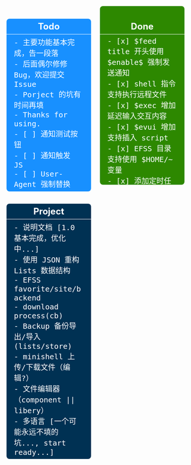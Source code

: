 <div style="display: flex;justify-content: space-around;align-items: flex-start;box-sizing: border-box;color: white;font-size: 20px;">
<div style="width: 50%;margin: 0 12px;">
<div style="background-color: #1890ff;list-style: none;border-radius: 8px;padding: 0;margin: 0;">
<h3 style="font-size: 24px;text-align: center;border-bottom: 1px solid;color: white;padding: 6px;margin-bottom: 0;">Todo</h3>
<pre style="white-space: pre-line;word-break: break-word;margin: 0;padding: 6px 1em;text-align: left;display: flex;">
- 主要功能基本完成，告一段落
- 后面偶尔修修 Bug，欢迎提交 Issue
- Porject 的坑有时间再填
- Thanks for using.
- [ ] 通知测试按钮
- [ ] 通知触发 JS
- [ ] User-Agent 强制替换
</pre>
</div>
<div style="background-color: #003153;margin-top: 12px;border-radius: 8px;">
<h3 style="font-size: 24px;text-align: center;border-bottom: 1px solid;color: white;padding: 6px;margin-bottom: 0;">Project</h3>
<pre style="margin-bottom: 0;white-space: pre-line;word-break: break-word;margin: 0;padding: 6px 1em;text-align: left;display: flex;">
- 说明文档 [1.0 基本完成，优化中...]
- 使用 JSON 重构 Lists 数据结构
- EFSS favorite/site/backend
- download process(cb)
- Backup 备份导出/导入(lists/store)
- minishell 上传/下载文件（编辑?）
- 文件编辑器（component || libery）
- 多语言 [一个可能永远不填的坑..., start ready...]
</pre>
</div>
</div>
<div style="width: 50%;background-color: #2d8800;border-radius: 8px;margin: 0 12px; max-height: 480px; overflow: hidden auto;">
<h3 style="font-size: 24px;text-align: center;border-bottom: 1px solid;color: white;padding: 6px;margin-bottom: 0;">Done</h3>
<pre style="margin-bottom: 0;white-space: pre-line;word-break: break-word;margin: 0;padding: 6px 1em;text-align: left;display: flex;">
- [x] $feed title 开头使用 $enable$ 强制发送通知
- [x] shell 指令支持执行远程文件
- [x] $exec 增加延迟输入交互内容
- [x] $evui 增加支持插入 script
- [x] EFSS 目录支持使用 $HOME/~ 变量
- [x] 添加定时任务订阅功能
- [X] EFSS 删除文件/文件管理模块（初版完成）
- [x] 默认启动方式更改为 PM2
- [x] 增加在前端网页显示通知的功能
- [x] 优化通过 token 访问 webUI（绕过 IP 屏蔽）
- [x] 实现自定义通知
- [x] $evui 实现基础的前后端数据交互
- [x] $evui 通过脚本生成图形 UI
- [x] @grant silent/quiet
- [x] rules 301 -> 307
- [x] runJSFile Promise 化
- [x] bark 自定义服务器
- [X] 限 IP 访问后台管理页面
- [x] efss upload file test 0.1
- [x] 添加 bark/serverchan 通知
- [x] docker arm64/arm32 0.1 (test)
- [x] dockerfile.arm test
- [x] webUI logs better
- [x] context require better
- [x] context request bug fix
- [x] windows downloadfile dest bug fix
- [x] runjs addContext.rename to save
- [x] efss file info
- [x] downloadfile dest better
- [x] exec/js env -e/-c bug fix
- [x] file directory list
- [x] efss 上线
- [x] jsmanage test run js rename
- [x] exec/shell ls bug fix
- [x] feed notify better
- [x] context notify bug fix
- [x] schedule task promise finished better
- [x] add store get type random
- [x] logger alignhead & webUI better
- [x] mock js body bug fix
- [x] vm context 添加变量 __home
- [x] string.js 优化，sString/sJson
- [x] store.put type 优化
- [x] context sType bug fixed
- [x] exec callback finishflag
- [x] wbhook runjs env
- [x] 30x 重定向优化(bug fix)
- [x] utils sType Object type detect
- [x] webUI store 相关优化
- [x] store.put type a (添加内容)
- [x] store.get bug fix
- [x] Todo.md 显示优化
- [x] 添加 exec 执行日志
- [x] webhook taskadd
- [x] exec commandSetup
- [x] res.end number bug fixed
- [x] webhook runjs post rawcode
- [x] wbhook better tip
- [x] remove 1024->2048 move/tip
- [x] webUI better finally hideloading
- [x] task runjs type bug fixed
- [x] js require bug fixed
- [x] store put/get type/data
- [x] mitmhost.list save bug fixed
- [x] default useragent list
- [x] mock log bug fixed
- [x] log put subfolder bug fixed
- [x] runstatus push bug fix
- [x] JS push bug fix
- [x] file.path join->resolve
- [x] jsmanage searsh/filter js
- [x] example exec 多语言(python/sh).js
- [x] runJS return promise
- [x] ctrl+s save js
- [x] task runjs -e env
- [x] exec -e env -c cwd
- [X] (P)script, (sub)folder->JSFile/Shell(.js/.sh)
- [x] 自签证书附加 p12 格式
- [x] webhook remote JS forece downloads(rename)
- [x] script 子目录保存获取
- [x] docs Advanced.md
- [x] webUI cookie/jsmanage 优化
- [x] minishell >/space/prevent 问题
- [x] docs webhook
- [x] 定时任务 exec file.sh
- [x] rename runjs to script
- [x] minishell dispatch logic
- [x] js notify to ifttt
- [x] mock move to jsmanage
- [x] docs js/webhook 填坑
- [x] webhook put/post
- [x] runJSFile remove fs/path
- [x] utils/file.js jsfile.get/put
- [x] wbtask list.get/put/post
- [x] feed homepage set
- [x] JSTEST 0/false bug fix
- [x] webUI minishell/message 优化
- [x] 引入 cheerio, 增强 JS 对 html 的处理
- [x] config save bug fix
- [x] setting eAxios timeout/proxy/usagent
- [x] utils list.get/put
- [x] webUI message 优化/bug fix
- [X] (P)去 antd vue
- [x] a-icon component
- [x] $message 替换
- [x] log component
- [x] eAxios proxy 设置
- [x] remove a-layout
- [x] a-icon 合并
- [x] 任务日志 清空 button
- [x] myAxios 优化
- [ ] [cancelled]anyproxy 替换，使用其他库或原生代码，增强可定制性
- [x] mock request 通过内部 proxy
- [x] config 单独 js/合并
- [x] axios 封装 0.1
- [x] mock to JS
- [x] request 模拟 mock 1.0
- [x] $HOLD request reject(直接返回)
- [x] webhook taskinfo 调整
- [x] webUI remove antd menu
- [X] (P)自签证书自定义生成 1.0
- [ ] (cancelled)JS 管理定时任务 $task.add/start/stop
- [x] task run log
- [x] filter list 添加 IP-CIDR
- [ ] (cancelled)mongoDB 或者 其他 nosql 数据保存
- [X] (P)TGbot 日志删除 远程JS 任务列表
- [x] minishell onmessage
- [x] logger 优化
- [x] web UI 优化
- [x] RUNJS 相关设置
- [x] JS 运行优化
- [x] tg bot status
- [x] 取消多规则匹配
- [x] 远程 JS
- [x] $hold 添加 header(转文本编辑)
- [x] hold_label 调整
- [x] $HOLD overflow/header delete/url
- [X] (P) $HOLD. hold返回结果到前端页面进行编辑
- [x] tg bot 日志查看
- [x] $hold timeout/req
- [x] default list 添加 hold
- [x] $hold web ui/title
- [X] (P)内存使用优化 [progressing..., done.了吧..]
- [x] wbstore 统一
- [x] axios header 默认 user-agent
- [x] $hold 初测试
- [x] cfilter 优化
- [x] 任务列表 运行/总数
- [x] context req 优化
- [x] webhook start/stop task
- [x] webhook task info
- [x] logs permission denied fix
- [x] package 精简
- [x] textarea 网线
- [x] uploadjs 优化
- [x] webhook deletelogs/get status
- [x] mitm 开启/关闭 全部
- [x] webrunjs to webhook
- [x] setting homepage
- [x] websocket 断开 status 显示
- [x] JS 文件列表刷新
- [x] require './xxx'
- [x] 停止任务 出错 fixed
- [x] 初始 lists/jsfile 添加
- [x] overview jsrunstatus
- [x] $request/$response 测试运行 错误提醒
- [x] exec 编码 fix
- [x] cat/type regex
- [x] recver ready 调整
- [x] setTimeout/setInterval context
- [x] exec cross platform 简单命令转化
- [x] exec 取消 iconv 编码转换
- [x] minishell cd command 问题
- [x] websocket 单独端口取消
- [x] websocket recver readystatus
- [x] websocket reconncet ready 重载
- [x] minishell history
- [x] shell cd
- [x] websocket clientID(euid)
- [X] (P)mini shell 1.0
- [ ] lists 订阅（订个锤子，用 JS 和定时任务代替）
- [x] exec cwd
- [x] recver muti
- [x] config_port 整理
- [x] runstatus 修复
- [x] 订阅更新 单个添加
- [x] JSLISTS push 重复的问题
- [x] 说明文档前 备注更新日期和版本
- [x] logger 日志调整取消
- [x] logger 全局日志调整分离
- [x] exec stream 同步/片断 输出
- [x] exec to ondata
- [x] contextBase class 化
- [x] feed.ifttt
- [x] store delete
- [x] overview logs/feed
- [x] 服务器端 websocket 优化(setInterval)
- [x] webUI collapse/logo
- [x] context __dirname
- [x] webws 终极优化
- [x] setting.vue feed 优化
- [x] task.md(exec)
- [x] webws connecting 细节优化
- [x] webrecv 优化 基本完成
- [x] context @exec
- [x] reconnect 逻辑优化
- [x] exec task cb
- [x] js.md 说明文档(@exec/@feed 等)
- [x] feed 不更新问题
- [x] // @require  nodejs module 0.1
- [x] web websocket 分离
- [x] websocket 重连后 message 续传
- [x] 任务 exec 类型
- [X] (P)overview 显示 precess 内存使用
- [x] websocket 自动重连
- [x] websocket 延时加载问题
- [x] initdata 整理
- [x] 远程 runjs token 设置
- [X] (P)代码规范化（尽量） [done?, progressing...]
- [x] 网页添加 docs 链接
- [x] js 远程运行/token  :/runjs?token=2223sdd&fn=test.js
- [x] task time 默认值自动调整
- [x] web #tag 直达
- [x] 任务初始化 ifttt 不通知的问题
- [x] webmodule.js 拆分
- [x] 代码规范化初步（尽力了）
- [x] vue websocket 移动到最上层
- [x] 清除 logs 部分/全部
- [x] webmodules task 移动到 task
- [x] websocket 断连问题
- [x] random repeat
- [x] 定时任务 时间合理检测
- [x] mitm host 子域名通配符（*）
- [x] JS context 添加 feed 通知 $feed
- [x] feed 一定时间内（1 min）合并通知
- [x] 自动启用 rootCA 证书
- [x] JS context 分离为 module
- [x] task stat
- [x] mitm *
- [x] 任务 运行 log 返回
- [x] 客户端 websocket
- [x] logger 添加 cb(websocket)
- [x] list 更改 重载
- [x] logger level 统一管理
- [x] antd 精简
- [x] vue 分拆重构
- [x] web UI
- [x] config 配置对象
- [x] mitmhost.list
- [x] schedule repeat 无数次
- [x] 任务执行不影响原始任务数据
- [x] utils 内容整理
- [x] schedule 任务多元化
- [x] clog 前缀自定义，多参数输入  .header
- [x] clog 级别控制 .debug, .info, .error
- [x] logger 库初级
- [x] runJSFile Post/Get cb 处理
- [x] axios callback/response 处理
- [x] surger/qx $request/$response 兼容
- [x] 单个域名 对应 user-agent
- [x] rootCA 清空
- [x] js 编写 默认模板
- [x] filter.list 编辑
- [x] help 页面（延迟加载）
- [x] 设置页面 help
- [x] 保存规则下移
- [x] rule.list 编辑
- [x] 保存规则去空，去无对应 js
- [x] js 手动编写
- [x] js 内容查看管理
- [x] filter.list 生成
- [x] js 删除
- [x] menu lists （小图标）（请求信息查看/保存列表/。。。）
- [x] rule.list 订阅（更新hook)(rewrite)
- [x] js 远程下载
- [x] 根证书只同步，不上传
- [x] js 文件上传
- [x] 同步证书/清空历史已签发证书
</pre>
</div>
</div>